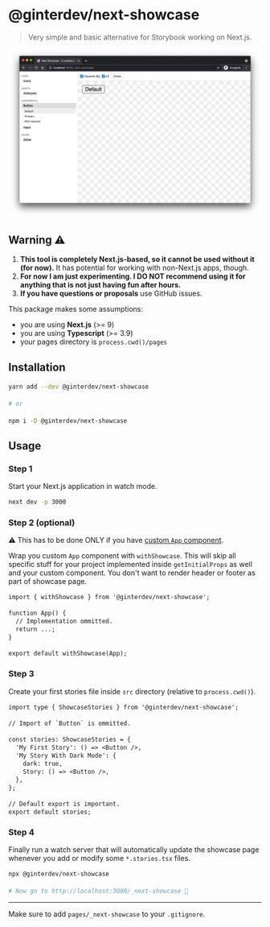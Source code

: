 # @ginterdev/next-showcase

> Very simple and basic alternative for Storybook working on Next.js.

![Next Showcase Screenshot](./screenshot.png)

## Warning :warning:

1. **This tool is completely Next.js-based, so it cannot be used without it (for now).** It has potential for working with non-Next.js apps, though.
2. **For now I am just experimenting. I DO NOT recommend using it for anything that is not just having fun after hours.**
3. **If you have questions or proposals** use GitHub issues.

This package makes some assumptions:

- you are using **Next.js** (>= 9)
- you are using **Typescript** (>= 3.9)
- your pages directory is `process.cwd()/pages`

## Installation

```bash
yarn add --dev @ginterdev/next-showcase

# or

npm i -D @ginterdev/next-showcase
```

## Usage

### Step 1

Start your Next.js application in watch mode.

```bash
next dev -p 3000
```

### Step 2 (optional)

:warning: This has to be done ONLY if you have [custom `App` component](https://nextjs.org/docs/advanced-features/custom-app).

Wrap you custom `App` component with `withShowcase`. This will skip all specific stuff for your project implemented inside `getInitialProps` as well and your custom component. You don't want to render header or footer as part of showcase page.

```tsx
import { withShowcase } from '@ginterdev/next-showcase';

function App() {
  // Implementation ommitted.
  return ...;
}

export default withShowcase(App);
```

### Step 3

Create your first stories file inside `src` directory (relative to `process.cwd()`).

```tsx
import type { ShowcaseStories } from '@ginterdev/next-showcase';

// Import of `Button` is ommitted.

const stories: ShowcaseStories = {
  'My First Story': () => <Button />,
  'My Story With Dark Mode': {
    dark: true,
    Story: () => <Button />,
  },
};

// Default export is important.
export default stories;
```

### Step 4

Finally run a watch server that will automatically update the showcase page whenever you add or modify some `*.stories.tsx` files.

```bash
npx @ginterdev/next-showcase

# Now go to http://localhost:3000/_next-showcase 🚀
```

---

Make sure to add `pages/_next-showcase` to your `.gitignore`.
